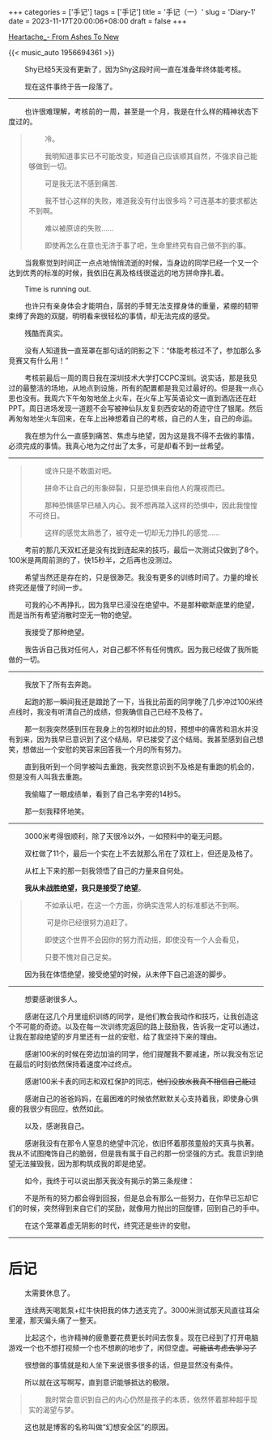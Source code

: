 ﻿+++
categories = ['手记']
tags = ['手记']
title = '手记（一）'
slug = 'Diary-1'
date = 2023-11-17T20:00:06+08:00
draft = false
+++

[ Heartache_- From Ashes To New](https://music.163.com/#/song?id=1956694361)

{{< music_auto 1956694361 >}}

&emsp; &emsp;Shy已经5天没有更新了，因为Shy这段时间一直在准备年终体能考核。

&emsp; &emsp;现在这件事终于告一段落了。

___

&emsp; &emsp;也许很难理解，考核前的一周，甚至是一个月，我是在什么样的精神状态下度过的。

> &emsp; &emsp;冷。
> 
> &emsp; &emsp;我明知道事实已不可能改变，知道自己应该顺其自然，不强求自己能够做到一切。
> 
> &emsp; &emsp;可是我无法不感到痛苦.
> 
> &emsp; &emsp;我不甘心这样的失败，难道我没有付出很多吗？可连基本的要求都达不到啊。
> 
> &emsp; &emsp;难以被原谅的失败……
> 
> &emsp; &emsp;即使再怎么在意也无济于事了吧，生命里终究有自己做不到的事。

&emsp; &emsp;当我察觉到时间正一点点地悄悄流逝的时候，当身边的同学已经一个又一个达到优秀的标准的时候，我依旧在离及格线很遥远的地方拼命挣扎着。

&emsp; &emsp;Time is running out.

&emsp; &emsp;也许只有亲身体会才能明白，孱弱的手臂无法支撑身体的重量，紧绷的韧带束缚了奔跑的双腿，明明看来很轻松的事情，却无法完成的感受。

&emsp; &emsp;残酷而真实。

&emsp; &emsp;没有人知道我一直笼罩在那句话的阴影之下：“体能考核过不了，参加那么多竞赛又有什么用！”

&emsp; &emsp;考核前最后一周的周日我在深圳技术大学打CCPC深圳。说实话，那是我见过的最整洁的场地，从地点到设施，所有的配置都是我见过最好的。但是我一点心思也没有。我周六下午匆匆地坐上火车，在火车上写英语论文一直到酒店还在赶PPT。周日进场发现一道题不会写被神仙队友复刻西安站的奇迹守住了银尾。然后再匆匆地坐火车回来，在车上出神想着自己的考核，自己的人生，自己的命运。

&emsp; &emsp;我在想为什么一直感到痛苦、焦虑与绝望，因为这是我不得不去做的事情，必须完成的事情。我真心地为之付出了太多，可是却看不到一丝希望。

___

> &emsp; &emsp;或许只是不敢面对吧。
> 
> &emsp; &emsp;拼命不让自己的形象碎裂，只是恐惧来自他人的蔑视而已。
> 
> &emsp; &emsp;那种恐惧感早已植入内心。我不想再踏入这样的恐惧中，因此我惶惶不可终日。
> 
> &emsp; &emsp;这样的感觉太熟悉了，被夺走一切却无力挣扎的感觉……

&emsp; &emsp;考前的那几天双杠还是没有找到连起来的技巧，最后一次测试只做到了8个。100米是两周前测的了，快15秒半，之后再也没测过。

&emsp; &emsp;希望当然还是存在的，只是很渺茫。我没有更多的训练时间了。力量的增长终究还是慢了时间一步。

&emsp; &emsp;可我的心不再挣扎，因为我早已浸没在绝望中。不是那种歇斯底里的绝望，而是当所有希望消散时空无一物的绝望。

&emsp; &emsp;我接受了那种绝望。

&emsp; &emsp;我告诉自己我对任何人，对自己都不怀有任何愧疚。因为我已经做了我所能做的一切。

___

&emsp; &emsp;我放下了所有去奔跑。

&emsp; &emsp;起跑的那一瞬间我还是踉跄了一下，当我比前面的同学晚了几步冲过100米终点线时，我没有听清自己的成绩，但我确信自己已经不及格了。

&emsp; &emsp;那一刻我突然感到压在我身上的包袱时如此的轻，预想中的痛苦和泪水并没有到来，因为我早已意识到了这个结局，早已接受了这个结局。我甚至感到自己想笑，想做出一个安慰的笑容来回答我一个月的所有努力。

&emsp; &emsp;直到我听到一个同学被叫去重跑，我突然意识到不及格是有重跑的机会的，但是没有人叫我去重跑。

&emsp; &emsp;我偷瞄了一眼成绩单，看到了自己名字旁的14秒5。

&emsp; &emsp;那一刻我释怀地笑。

___

&emsp; &emsp;3000米考得很顺利，除了天很冷以外，一如预料中的毫无问题。

&emsp; &emsp;双杠做了11个，最后一个实在上不去就那么吊在了双杠上，但还是及格了。

&emsp; &emsp;从杠上下来的那一刻我领悟了自己的力量来自何处。

&emsp; &emsp;**我从未战胜绝望，我只是接受了绝望**。

> &emsp; &emsp;不如承认吧，在这一个方面，你确实连常人的标准都达不到啊。
> 
> &emsp; &emsp; 可是你已经很努力追赶了。
> 
> &emsp; &emsp;即使这个世界不会因你的努力而动摇，即使没有一个人会看见，
> 
> &emsp; &emsp;只要不愧对自己足矣。

&emsp; &emsp;因为我在体悟绝望，接受绝望的时候，从未停下自己追逐的脚步。

___

&emsp; &emsp;想要感谢很多人。

&emsp; &emsp;感谢在这几个月里组织训练的同学，是他们教会我动作和技巧，让我创造这个不可能的奇迹。以及在每一次训练完返回的路上鼓励我，告诉我一定可以通过，让我在那段绝望的岁月里还有一丝的安慰，给了我坚持下来的理由。

&emsp; &emsp;感谢100米的时候在旁边加油的同学，他们提醒我不要减速，所以我没有忘记在最后的时刻依然保持着速度冲过终点。

&emsp; &emsp;感谢100米卡表的同志和双杠保护的同志，~~他们没放水我真不相信自己能过~~

&emsp; &emsp;感谢自己的爸爸妈妈，在最困难的时候依然默默关心支持着我，即使身心俱疲的我很少有回应，依然如此。

&emsp; &emsp;以及，感谢我自己。

&emsp; &emsp;感谢我没有在那令人窒息的绝望中沉沦，依旧怀着那孩童般的天真与执著。我从不试图掩饰自己的脆弱，但是我有属于自己的那一份坚强的方式。我意识到绝望无法摧毁我，因为那构筑成我的即是绝望。

&emsp; &emsp;如今，我终于可以说出那天我没有揭示的第三条规律：

&emsp; &emsp;不是所有的努力都会得到回报，但是总会有那么一些努力，在你早已忘却它们的时候，突然得到来自它们的奖励，就像用力抛出的回旋镖，回到自己的手中。

&emsp; &emsp;在这个笼罩着虚无阴影的时代，终究还是些许的安慰。

___

# 后记

&emsp; &emsp;太需要休息了。

&emsp; &emsp;连续两天喝氮泵+红牛快把我的体力透支完了。3000米测试那天风直往耳朵里灌，那天偏头痛了一整天。

&emsp; &emsp;比起这个，也许精神的疲惫要花费更长时间去恢复。现在已经到了打开电脑游戏一个也不想打视频一个也不想刷的地步了，闲但空虚。~~可能该考虑去学习了~~

&emsp; &emsp;很想做的事情就是和人坐下来说很多很多的话，但是显然没有条件。

&emsp; &emsp;所以就在这写啊写，直到意识能够抵达的极限。

> &emsp; &emsp;我时常会意识到自己的内心仍然是孩子的本质，依然怀着那种超乎现实的渴望与梦。

&emsp; &emsp;这也就是博客的名称叫做“幻想安全区”的原因。

















